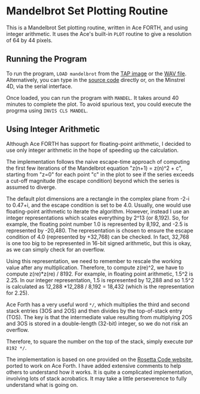 # Mandelbrot Set Plotting Routine 

This is a Mandelbrot Set plotting routine, written in Ace FORTH, and using integer arithmetic. It uses the Ace's built-in `PLOT` routine to give a resolution of 64 by 44 pixels.

## Running the Program

To run the program, `LOAD mandelbrot` from the [TAP image](mandelbrot.tap) or the [WAV file](mandelbrot.wav). Alternatively, you can type in the [source code](mandelbrot.fs) directly or, on the Minstrel 4D, via the serial interface.

Once loaded, you can run the program with `MANDEL`. It takes around 40 minutes to complete the plot. To avoid spurious text, you could execute the progrma using `INVIS CLS MANDEL`.

## Using Integer Arithmetic

Although Ace FORTH has support for floating-point arithmetic, I decided to use only integer arithmetic in the hope of speeding up the calculation.

The implementation follows the naive escape-time approach of computing the first few iterations of the Mandelbrot equation "z(n+1) = z(n)^2 + c", starting from "z=0" for each point "c" in the plot to see if the series exceeds a cut-off magnitude (the escape condition) beyond which the series is assumed to diverge.

The default plot dimensions are a rectangle in the complex plane from -2-i to 0.47+i, and the escape condition is set to be 4.0. Usually, one would use floating-point arithmetic to iterate the algorithm. However, instead I use an integer representations which scales everything by 2^13 (or 8,192). So, for example, the floating point number 1.0 is represented by 8,192, and -2.5 is represented by -20,480. The representation is chosen to ensure the escape condition of 4.0 (represented by +32,768) can be checked. In fact, 32,768 is one too big to be represented in 16-bit signed arithmetic, but this is okay, as we can simply check for an overflow.

Using this representation, we need to remember to rescale the working value after any multiplication. Therefore, to compute z(re)^2, we have to compute z(re)*z(re) / 8192. For example, in floating point arithmetic, 1.5^2 is 2.25. In our integer representation, 1.5 is represented by 12,288 and so 1.5^2 is calculated as 12,288 *12,288 / 8,192 = 18,432 (which is the representation for 2.25).

Ace Forth has a very useful word `*/`, which multiplies the third and second stack entries (3OS and 2OS) and then divides by the top-of-stack entry (TOS). The key is that the intermediate value resulting from multiplying 2OS and 3OS is stored in a double-length (32-bit) integer, so we do not risk an overflow.

Therefore, to square the number on the top of the stack, simply execute `DUP 8192 */`.

The implementation is based on one provided on the [Rosetta Code website](https://rosettacode.org/wiki/Mandelbrot_set#Forth), ported to work on Ace Forth. I have added extensive comments to help others to understand how it works. It is quite a complicated implementation, involving lots of stack acrobatics. It may take a little perseverence to fully understand what is going on.
